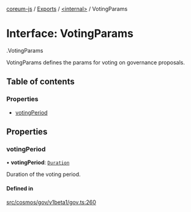 [coreum-js](../README.md) / [Exports](../modules.md) / [<internal\>](../modules/internal_.md) / VotingParams

# Interface: VotingParams

[<internal>](../modules/internal_.md).VotingParams

VotingParams defines the params for voting on governance proposals.

## Table of contents

### Properties

- [votingPeriod](internal_.VotingParams.md#votingperiod)

## Properties

### votingPeriod

• **votingPeriod**: [`Duration`](../modules/internal_.md#duration)

Duration of the voting period.

#### Defined in

[src/cosmos/gov/v1beta1/gov.ts:260](https://github.com/CooperFoundation/coreum-js/blob/e00873a/src/cosmos/gov/v1beta1/gov.ts#L260)
